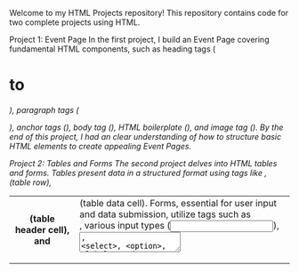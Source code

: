Welcome to my HTML Projects repository! This repository contains code for two complete projects using HTML.

Project 1: Event Page
In the first project, I build an Event Page covering fundamental HTML components, such as heading tags (<h1> to <h6>), paragraph tags (<p>), anchor tags (<a>), body tag (<body>), HTML boilerplate (<html>), and image tag (<img>). By the end of this project, I had an clear understanding of how to structure basic HTML elements to create appealing Event Pages.

Project 2: Tables and Forms
The second project delves into HTML tables and forms. Tables present data in a structured format using tags like <table>, <tr> (table row), <th> (table header cell), and <td> (table data cell). Forms, essential for user input and data submission, utilize tags such as <form>, various input types (<input>), <textarea>, <select>, <option>, <label>, and <button>. By completing this project, am proficient in creating tables and forms, and processing user input effectively.

Contributing :
If you find any bugs, have suggestions for improvements, or want to add more features to the projects, we welcome your contributions! Simply fork this repository, make your changes, and submit a pull request.



